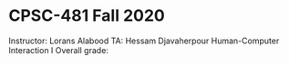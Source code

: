 # CPSC-481 Fall 2020
Instructor: Lorans Alabood
TA: Hessam Djavaherpour
Human-Computer Interaction I
Overall grade: 

